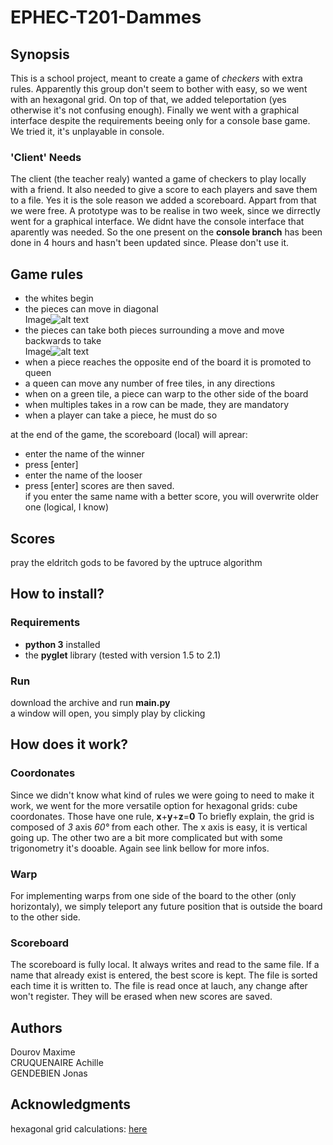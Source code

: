 # EPHEC-T201-Dammes

## Synopsis
This is a school project, meant to create a game of *checkers* with extra rules. Apparently this group don't seem to bother with easy, so we went with an hexagonal grid. On top of that, we added teleportation (yes otherwise it's not confusing enough). Finally we went with a graphical interface despite the requirements beeing only for a console base game. We tried it, it's unplayable in console.

### 'Client' Needs
The client (the teacher realy) wanted a game of checkers to play locally with a friend. It also needed to give a score to each players and save them to a file. Yes it is the sole reason we added a scoreboard. Appart from that we were free.
A prototype was to be realise in two week, since we dirrectly went for a graphical interface. We didnt have the console interface that aparently was needed. So the one present on the **console branch** has been done in 4 hours and hasn't been updated since. Please don't use it.

## Game rules
- the whites begin
- the pieces can move in diagonal  
Image![alt text](https://cdn.discordapp.com/attachments/1031895995648323606/1042461142343225404/mvt.png)  
- the pieces can take both pieces surrounding a move and move backwards to take  
Image![alt text](https://cdn.discordapp.com/attachments/1031895995648323606/1042461142649417738/prise.png)  
- when a piece reaches the opposite end of the board it is promoted to queen
- a queen can move any number of free tiles, in any directions
- when on a green tile, a piece can warp to the other side of the board
- when multiples takes in a row can be made, they are mandatory
- when a player can take a piece, he must do so

at the end of the game, the scoreboard (local) will aprear:
- enter the name of the winner
- press [enter]
- enter the name of the looser
- press [enter]
scores are then saved.  
if you enter the same name with a better score, you will overwrite older one (logical, I know)

## Scores
pray the eldritch gods to be favored by the uptruce algorithm

## How to install?
### Requirements
- **python 3** installed
- the **pyglet** library (tested with version 1.5 to 2.1)

### Run
download the archive and run **main.py**   
a window will open, you simply play by clicking

## How does it work?
### Coordonates
Since we didn't know what kind of rules we were going to need to make it work, we went for the more versatile option for hexagonal grids: cube coordonates. Those have one rule, **x**+**y**+**z**=**0**
To briefly explain, the grid is composed of *3* axis *60°* from each other. The x axis is easy, it is vertical going up.
The other two are a bit more complicated but with some trigonometry it's dooable. Again see link bellow for more infos.

### Warp
For implementing warps from one side of the board to the other (only horizontaly), we simply teleport any future position that is outside the board to the other side.

### Scoreboard
The scoreboard is fully local. It always writes and read to the same file. If a name that already exist is entered, the best score is kept. The file is sorted each time it is written to. The file is read once at lauch, any change after won't register. They will be erased when new scores are saved.

## Authors
Dourov Maxime   
CRUQUENAIRE Achille   
GENDEBIEN Jonas

## Acknowledgments

hexagonal grid calculations: [here](https://www.redblobgames.com/grids/hexagons/)

